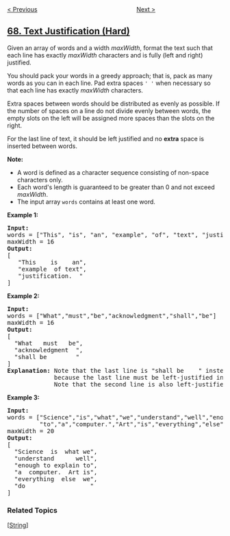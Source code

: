 <!--|This file generated by command(leetcode description); DO NOT EDIT.    |-->
<!--+----------------------------------------------------------------------+-->
<!--|@author    openset <openset.wang@gmail.com>                           |-->
<!--|@link      https://github.com/openset                                 |-->
<!--|@home      https://github.com/openset/leetcode                        |-->
<!--+----------------------------------------------------------------------+-->

[< Previous](../add-binary "Add Binary")
　　　　　　　　　　　　　　　　
[Next >](../sqrtx "Sqrt(x)")

## [68. Text Justification (Hard)](https://leetcode.com/problems/text-justification "文本左右对齐")

<p>Given an array of words and a width&nbsp;<em>maxWidth</em>, format the text such that each line has exactly <em>maxWidth</em> characters and is fully (left and right) justified.</p>

<p>You should pack your words in a greedy approach; that is, pack as many words as you can in each line. Pad extra spaces <code>&#39; &#39;</code> when necessary so that each line has exactly <em>maxWidth</em> characters.</p>

<p>Extra spaces between words should be distributed as evenly as possible. If the number of spaces on a line do not divide evenly between words, the empty slots on the left will be assigned more spaces than the slots on the right.</p>

<p>For the last line of text, it should be left justified and no <strong>extra</strong> space is inserted between words.</p>

<p><strong>Note:</strong></p>

<ul>
	<li>A word is defined as a character sequence consisting&nbsp;of non-space characters only.</li>
	<li>Each word&#39;s length is&nbsp;guaranteed to be greater than 0 and not exceed <em>maxWidth</em>.</li>
	<li>The input array <code>words</code>&nbsp;contains at least one word.</li>
</ul>

<p><strong>Example 1:</strong></p>

<pre>
<strong>Input:</strong>
words = [&quot;This&quot;, &quot;is&quot;, &quot;an&quot;, &quot;example&quot;, &quot;of&quot;, &quot;text&quot;, &quot;justification.&quot;]
maxWidth = 16
<strong>Output:</strong>
[
&nbsp; &nbsp;&quot;This &nbsp; &nbsp;is &nbsp; &nbsp;an&quot;,
&nbsp; &nbsp;&quot;example &nbsp;of text&quot;,
&nbsp; &nbsp;&quot;justification. &nbsp;&quot;
]
</pre>

<p><strong>Example 2:</strong></p>

<pre>
<strong>Input:</strong>
words = [&quot;What&quot;,&quot;must&quot;,&quot;be&quot;,&quot;acknowledgment&quot;,&quot;shall&quot;,&quot;be&quot;]
maxWidth = 16
<strong>Output:</strong>
[
&nbsp; &quot;What &nbsp; must &nbsp; be&quot;,
&nbsp; &quot;acknowledgment &nbsp;&quot;,
&nbsp; &quot;shall be &nbsp; &nbsp; &nbsp; &nbsp;&quot;
]
<strong>Explanation:</strong> Note that the last line is &quot;shall be    &quot; instead of &quot;shall     be&quot;,
&nbsp;            because the last line must be left-justified instead of fully-justified.
             Note that the second line is also left-justified becase it contains only one word.
</pre>

<p><strong>Example 3:</strong></p>

<pre>
<strong>Input:</strong>
words = [&quot;Science&quot;,&quot;is&quot;,&quot;what&quot;,&quot;we&quot;,&quot;understand&quot;,&quot;well&quot;,&quot;enough&quot;,&quot;to&quot;,&quot;explain&quot;,
&nbsp;        &quot;to&quot;,&quot;a&quot;,&quot;computer.&quot;,&quot;Art&quot;,&quot;is&quot;,&quot;everything&quot;,&quot;else&quot;,&quot;we&quot;,&quot;do&quot;]
maxWidth = 20
<strong>Output:</strong>
[
&nbsp; &quot;Science &nbsp;is &nbsp;what we&quot;,
  &quot;understand &nbsp; &nbsp; &nbsp;well&quot;,
&nbsp; &quot;enough to explain to&quot;,
&nbsp; &quot;a &nbsp;computer. &nbsp;Art is&quot;,
&nbsp; &quot;everything &nbsp;else &nbsp;we&quot;,
&nbsp; &quot;do &nbsp; &nbsp; &nbsp; &nbsp; &nbsp; &nbsp; &nbsp; &nbsp; &nbsp;&quot;
]
</pre>

### Related Topics
  [[String](../../tag/string/README.md)]
